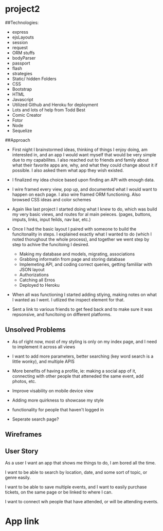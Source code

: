 # project2

##Technologies:

* express
* ejsLayouts
* session
* request
* ORM stuffs
* bodyParser
* passport
* flash
* strategies
* Static/ hidden Folders
* CSS
* Bootstrap
* HTML
* Javascript
* Utilized Github and Heroku for deployment
* Lots and lots of help from Todd Best
* Comic Creator
* Fotor
* Node
* Sequelize 


##Approach

- First night I brainstormed ideas, thinking of things I enjoy doing, am interested in, and an app I would want myself that would be very simple due to my capabilites. I also reached out to friends and family about what their favorite apps are, why, and what they could change about it if possible. I also asked them what app they wish existed.

- I finalized my idea choice based upon finding an API with enough data.

- I wire framed every view, pop up, and documented what I would want to happen on each page. I also wire framed ORM functioning. Also browsed CSS ideas and color schemes

- Again like last project I started doing what I knew to do, which was build my very basic views, and routes for al main peieces. (pages, buttons, imputs, links, input feilds, nav bar, etc.)

- Once I had the basic layout I paired with someone to build the funcitonality in steps. I explained exactly what I wanted to do (which I noted thorughout the whole process), and together we went step by step to achive the funcitoing I desired. 
  - Making my database and models, migrating, associations
  - Grabbing informatin from page and storing database
  - Implemeting API, and coding correct queries, getting famililar with JSON layout
  - Authorizations
  - Catching all Erros
  - Deployed to Heroku

- When all was functioning I started adding stlying, making notes on what I wanted as I went. I utlized the inspect element for that.

- Sent a link to various friends to get feed back and to make sure it was repsonsive, and funcitoing on different platforms.


## Unsolved Problems

* As of right now, most of my styling is only on my index page, and I need to implement it across all views

* I want to add more parameters, better searching (key word search is a little wonky), and multiple APIS

* More benefits of having a profile, ie: making a social app of it, connecting with other people that atteneded the same event, add photos, etc. 

* Improve visability on mobile device view

* Adding more quirkness to showcase my style

* functionality for people that haven't logged in 

* Seperate search page?



## Wireframes



## User Story

As a user I want an app that shows me things to do, I am bored all the time. 

I want to be able to search by location, date, and some sort of topic, or genre easily.

I want to be able to save multiple events, and I want to easily purchase tickets, on the same page or be linked to where I can.

I want to connect wih people that have attended, or will be attending events.


# App link
